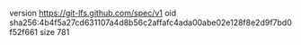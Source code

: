 version https://git-lfs.github.com/spec/v1
oid sha256:4b4f5a27cd631107a4d8b56c2affafc4ada00abe02e128f8e2d9f7bd0f52f661
size 781
